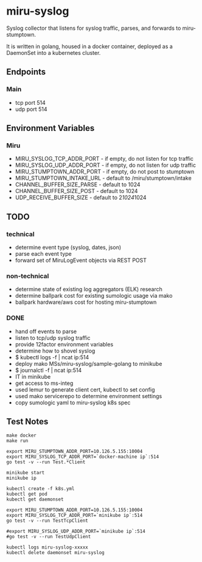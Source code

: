 # miru-syslog

Syslog collector that listens for syslog traffic, parses, and forwards to miru-stumptown.

It is written in golang, housed in a docker container, deployed as a DaemonSet into a kubernetes cluster.

## Endpoints

### Main

* tcp port 514
* udp port 514

## Environment Variables

### Miru

* MIRU_SYSLOG_TCP_ADDR_PORT - if empty, do not listen for tcp traffic
* MIRU_SYSLOG_UDP_ADDR_PORT - if empty, do not listen for udp traffic
* MIRU_STUMPTOWN_ADDR_PORT - if empty, do not post to stumptown
* MIRU_STUMPTOWN_INTAKE_URL - default to /miru/stumptown/intake
* CHANNEL_BUFFER_SIZE_PARSE - default to 1024
* CHANNEL_BUFFER_SIZE_POST - default to 1024
* UDP_RECEIVE_BUFFER_SIZE - default to 2*1024*1024

## TODO

### technical

* determine event type (syslog, dates, json)
* parse each event type
* forward set of MiruLogEvent objects via REST POST

### non-technical

* determine state of existing log aggregators (ELK) research
* determine ballpark cost for existing sumologic usage via mako
* ballpark hardware/aws cost for hosting miru-stumptown

### DONE

* hand off events to parse
* listen to tcp/udp syslog traffic
* provide 12factor environment variables
* determine how to shovel syslog
* $ kubectl logs <mako ms pods> -f | ncat ip:514
* deploy mako MSs/miru-syslog/sample-golang to minikube
* $ journalctl -f | ncat ip:514
* IT in minikube
* get access to ms-integ
* used lemur to generate client cert, kubectl to set config
* used mako servicerepo to determine environment settings
* copy sumologic yaml to miru-syslog k8s spec

## Test Notes

```
make docker
make run

export MIRU_STUMPTOWN_ADDR_PORT=10.126.5.155:10004
export MIRU_SYSLOG_TCP_ADDR_PORT=`docker-machine ip`:514
go test -v --run Test.*Client
```

```
minikube start
minikube ip

kubectl create -f k8s.yml
kubectl get pod
kubectl get daemonset

export MIRU_STUMPTOWN_ADDR_PORT=10.126.5.155:10004
export MIRU_SYSLOG_TCP_ADDR_PORT=`minikube ip`:514
go test -v --run TestTcpClient

#export MIRU_SYSLOG_UDP_ADDR_PORT=`minikube ip`:514
#go test -v --run TestUdpClient

kubectl logs miru-syslog-xxxxx
kubectl delete daemonset miru-syslog
```
